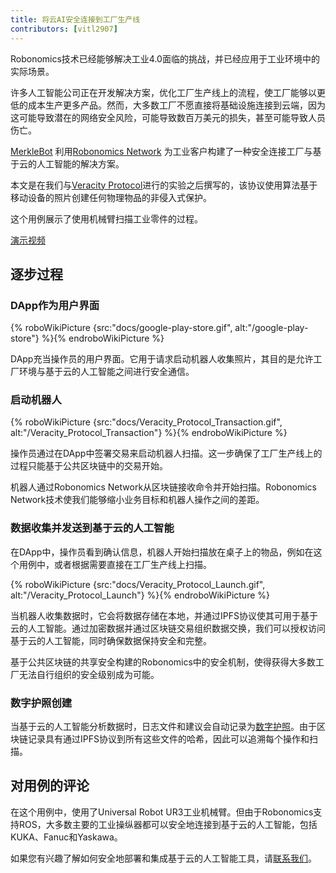 ```yaml
---
title: 将云AI安全连接到工厂生产线
contributors: [vitl2907]
---
```


Robonomics技术已经能够解决工业4.0面临的挑战，并已经应用于工业环境中的实际场景。

许多人工智能公司正在开发解决方案，优化工厂生产线上的流程，使工厂能够以更低的成本生产更多产品。然而，大多数工厂不愿直接将基础设施连接到云端，因为这可能导致潜在的网络安全风险，可能导致数百万美元的损失，甚至可能导致人员伤亡。

[MerkleBot](https://merklebot.com) 利用[Robonomics Network](https://robonomics.network) 为工业客户构建了一种安全连接工厂与基于云的人工智能的解决方案。

本文是在我们与[Veracity Protocol](https://www.veracityprotocol.org/)进行的实验之后撰写的，该协议使用算法基于移动设备的照片创建任何物理物品的非侵入式保护。

这个用例展示了使用机械臂扫描工业零件的过程。

[演示视频](https://youtu.be/8AL70LFVX5w)

## 逐步过程

### DApp作为用户界面

{% roboWikiPicture {src:"docs/google-play-store.gif", alt:"/google-play-store"} %}{% endroboWikiPicture %}

DApp充当操作员的用户界面。它用于请求启动机器人收集照片，其目的是允许工厂环境与基于云的人工智能之间进行安全通信。

### 启动机器人

{% roboWikiPicture {src:"docs/Veracity_Protocol_Transaction.gif", alt:"/Veracity_Protocol_Transaction"} %}{% endroboWikiPicture %}

操作员通过在DApp中签署交易来启动机器人扫描。这一步确保了工厂生产线上的过程只能基于公共区块链中的交易开始。

机器人通过Robonomics Network从区块链接收命令并开始扫描。Robonomics Network技术使我们能够缩小业务目标和机器人操作之间的差距。

### 数据收集并发送到基于云的人工智能

在DApp中，操作员看到确认信息，机器人开始扫描放在桌子上的物品，例如在这个用例中，或者根据需要直接在工厂生产线上扫描。

{% roboWikiPicture {src:"docs/Veracity_Protocol_Launch.gif", alt:"/Veracity_Protocol_Launch"} %}{% endroboWikiPicture %}

当机器人收集数据时，它会将数据存储在本地，并通过IPFS协议使其可用于基于云的人工智能。通过加密数据并通过区块链交易组织数据交换，我们可以授权访问基于云的人工智能，同时确保数据保持安全和完整。

基于公共区块链的共享安全构建的Robonomics中的安全机制，使得获得大多数工厂无法自行组织的安全级别成为可能。

### 数字护照创建

当基于云的人工智能分析数据时，日志文件和建议会自动记录为[数字护照](https://wiki.robonomics.network/docs/create-digital-identity-run-by-ethereum/)。由于区块链记录具有通过IPFS协议到所有这些文件的哈希，因此可以追溯每个操作和扫描。

## 对用例的评论

在这个用例中，使用了Universal Robot UR3工业机械臂。但由于Robonomics支持ROS，大多数主要的工业操纵器都可以安全地连接到基于云的人工智能，包括KUKA、Fanuc和Yaskawa。

如果您有兴趣了解如何安全地部署和集成基于云的人工智能工具，请[联系我们](mailto:v@merklebot.com)。